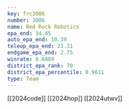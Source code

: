 ```yaml
---
key: frc3006
number: 3006
name: Red Rock Robotics
epa_end: 34.45
auto_epa_end: 10.39
teleop_epa_end: 21.31
endgame_epa_end: 2.75
winrate: 0.6889
district_epa_rank: 70
district_epa_percentile: 0.9611
type: Team
---
```

[[2024code]]
[[2024hop]]
[[2024utwv]]
